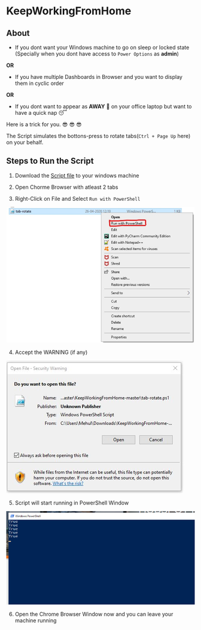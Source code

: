 # KeepWorkingFromHome

## About
- If you dont want your Windows machine to go on sleep or locked state (Specially when you dont have access to `Power Options` as **admin**)

**OR**

- If you have multiple Dashboards in Browser and you want to display them in cyclic order

**OR**

- If you dont want to appear as **AWAY** :large_orange_diamond: on your office laptop but want to have a quick nap :sleeping:

Here is a trick for you. :sunglasses: :sunglasses: :sunglasses:

The Script simulates the bottons-press to rotate tabs(`Ctrl + Page Up` here) on your behalf. 

## Steps to Run the Script
1) Download the [Script file](tab-rotate.ps1) to your windows machine

2) Open Chorme Browser with atleast 2 tabs

3) Right-Click on File and Select `Run with PowerShell`

![](readme/images/openwith.jpg)

4) Accept the WARNING (if any)

![](readme/images/warning.JPG)

5) Script will start running in PowerShell Window

![](readme/images/powershellWindow.png)

6) Open the Chrome Browser Window now and you can leave your machine running

